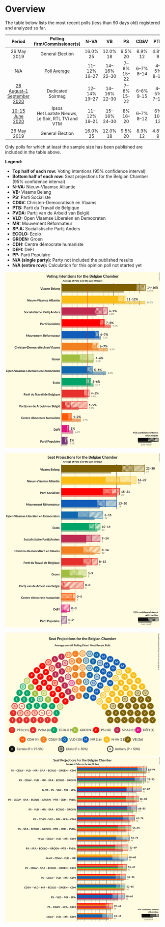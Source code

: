 # Overview

The table below lists the most recent polls (less than 90 days old) registered and analyzed so far.

| Period     | Polling firm/Commissioner(s) | N-VA | VB | PS | CD&V | PTB | PVDA | VLD | MR | SP.A | ECOLO | GROEN | CDH | DÉFI | PP |
|:----------:|:----------------------------:|:--:|:--:|:--:|:--:|:--:|:--:|:--:|:--:|:--:|:--:|:--:|:--:|:--:|:--:|
| 26 May 2019 | General Election | 16.0% <br> 25 | 12.0% <br> 18 | 9.5% <br> 20 | 8.9% <br> 12 | 4.8% <br> 9 | 3.3% <br> 3 | 8.5% <br> 12 | 7.6% <br> 14 | 6.7% <br> 9 | 6.1% <br> 13 | 6.1% <br> 8 | 3.7% <br> 5 | 2.2% <br> 2 | 1.1% <br> 0 |
| N/A | [Poll Average](average.html) | 11–12% <br> 16–27 | 14–16% <br> 22–30 | 7–8% <br> 15–22 | 6–7% <br> 8–14 | 4–5% <br> 8–13 | 1–5% <br> 0–8 | 5–6% <br> 6–15 | 6–7% <br> 13–20 | 6–9% <br> 9–14 | 5–6% <br> 10–15 | 4–6% <br> 3–9 | 1–2% <br> 0–5 | 1% <br> 0–4 | 1% <br> 0–2 |
| [28 August–1 September 2020](2020-09-01-Dedicated.html) | Dedicated <br> Soirmag | 12–14% <br> 19–27 | 14–16% <br> 22–30 | 7–8% <br> 15–22 | 6–8% <br> 9–15 | 4–5% <br> 7–13 | 1–2% <br> 0 | 7–10% <br> 10–16 | 6–7% <br> 13–20 | 6–9% <br> 9–14 | 4–5% <br> 9–15 | 3–5% <br> 3–8 | 1–2% <br> 0–6 | 1% <br> 0–3 | 1% <br> 0–2 |
| [10–15 June 2020](2020-06-15-Ipsos.html) | Ipsos <br> Het Laatste Nieuws, Le Soir, RTL TVi and VTM | 11–12% <br> 16–21 | 15–16% <br> 24–30 | 8% <br> 16–20 | 6–7% <br> 8–12 | 6% <br> 10–13 | 4–5% <br> 3–8 | 5–6% <br> 6–10 | 6–7% <br> 13–17 | 6–8% <br> 8–13 | 5–6% <br> 10–14 | 5–6% <br> 5–9 | 2% <br> 3–5 | 2% <br> 1–4 | N/A <br> N/A |
| 26 May 2019 | General Election | 16.0% <br> 25 | 12.0% <br> 18 | 9.5% <br> 20 | 8.9% <br> 12 | 4.8% <br> 9 | 3.3% <br> 3 | 8.5% <br> 12 | 7.6% <br> 14 | 6.7% <br> 9 | 6.1% <br> 13 | 6.1% <br> 8 | 3.7% <br> 5 | 2.2% <br> 2 | 1.1% <br> 0 |

Only polls for which at least the sample size has been published are included in the table above.

**Legend:**
+ **Top half of each row:** Voting intentions (95% confidence interval)
+ **Bottom half of each row:** Seat projections for the Belgian Chamber (95% confidence interval)
+ **N-VA:** Nieuw-Vlaamse Alliantie
+ **VB:** Vlaams Belang
+ **PS:** Parti Socialiste
+ **CD&V:** Christen-Democratisch en Vlaams
+ **PTB:** Parti du Travail de Belgique
+ **PVDA:** Partij van de Arbeid van België
+ **VLD:** Open Vlaamse Liberalen en Democraten
+ **MR:** Mouvement Réformateur
+ **SP.A:** Socialistische Partij Anders
+ **ECOLO:** Ecolo
+ **GROEN:** Groen
+ **CDH:** Centre démocrate humaniste
+ **DÉFI:** DéFI
+ **PP:** Parti Populaire
+ **N/A (single party):** Party not included the published results
+ **N/A (entire row):** Calculation for this opinion poll not started yet


![Graph with voting intentions not yet produced](average.png "Voting Intentions")

![Graph with seats not yet produced](average-seats.png "Seats")

![Graph with seating plan not yet produced](average-seating-plan.png "Seating Plan")
![Graph with coalitions seats not yet produced](average-coalitions-seats.png "Coalitions Seats")
